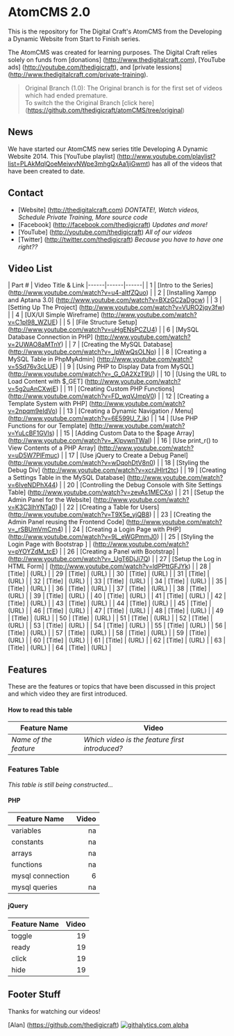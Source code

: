 AtomCMS 2.0
=========================


This is the repository for The Digital Craft's AtomCMS from the Developing a Dynamic Website from Start to Finish series.

The AtomCMS was created for learning purposes.  The Digital Craft relies solely on funds from [donations] (http://www.thedigitalcraft.com), [YouTube ads] (http://youtube.com/thedigicraft), and [private lessions] (http://www.thedigitalcraft.com/private-training).

> Original Branch (1.0):
> The Original branch is for the first set of videos which had ended premature.  
> To switch the the Original Branch [click here] (https://github.com/thedigicraft/atomCMS/tree/original)

## News

We have started our AtomCMS new series title Developing A Dynamic Website 2014. This [YouTube playlist] (http://www.youtube.com/playlist?list=PLAkMqlQoeMeiwvNWpe3mhgQxAa1jiGwmt) has all of the videos that have been created to date.



## Contact
- [Website] (http://thedigitalcraft.com) _DONTATE!, Watch videos, Schedule Private Training, More source code_
- [Facebook] (http://facebook.com/thedigicraft) _Updates and more!_
- [YouTube] (http://youtube.com/thedigicraft) _All of our videos_
- [Twitter] (http://twitter.com/thedigicraft) _Because you have to have one right??_


Video List
---
| Part # | Video Title & Link
|------|------|------|
| 1 | [Intro to the Series] (http://www.youtube.com/watch?v=u4-aItfZQuo) |
| 2 | [Installing Xampp and Aptana 3.0] (http://www.youtube.com/watch?v=BXzGC2aDgcw) |
| 3 | [Setting Up The Project] (http://www.youtube.com/watch?v=VURO2jqy3fw) |
| 4 | [UX/UI Simple Wireframe]  (http://www.youtube.com/watch?v=C1pl98_WZUE) |
| 5 | [File Structure Setup]  (http://www.youtube.com/watch?v=uHgENsPCZU4) |
| 6 | [MySQL Database Connection in PHP] (http://www.youtube.com/watch?v=2UWAO8aMTnY) |
| 7 | [Creating the MySQL Database]  (http://www.youtube.com/watch?v=_lpWwQsOLNo) |
| 8 | [Creating a MySQL Table in PhpMyAdmin] (http://www.youtube.com/watch?v=5Sd76v3cLUE) |
| 9 | [Using PHP to Display Data from MySQL] (http://www.youtube.com/watch?v=_G_OA2XzT9U) |
| 10 | [Using the URL to Load Content with $_GET] (http://www.youtube.com/watch?v=5g2uAnCXwjE) |
| 11 | [Creating Custom PHP Functions] (http://www.youtube.com/watch?v=FD_wqVJmpV0) |
| 12 | [Creating a Template System with PHP] (http://www.youtube.com/watch?v=2npqm9eIdVo) |
| 13 | [Creating a Dynamic Navigation / Menu] (http://www.youtube.com/watch?v=6E599U_7_ik) |
| 14 | [Use PHP Functions for our Template] (http://www.youtube.com/watch?v=YuLcBF1GVls) |
| 15 | [Adding Custom Data to the $page Array] (http://www.youtube.com/watch?v=_KlpvwnTWaI) |
| 16 | [Use print_r() to View Contents of a PHP Array] (http://www.youtube.com/watch?v=uD5W7PlFmuc) |
| 17 | [Use jQuery to Create a Debug Panel] (http://www.youtube.com/watch?v=wDqohDtV8n0) |
| 18 | [Styling the Debug Div] (http://www.youtube.com/watch?v=xcrJHlrt2tc) |
| 19 | [Creating a Settings Table in the MySQL Database] (http://www.youtube.com/watch?v=6IveNDPhX44) |
| 20 | [Controlling the Debug Console with Site Settings Table] (http://www.youtube.com/watch?v=zevAs1MECXs) |
| 21 | [Setup the Admin Panel for the Website] (http://www.youtube.com/watch?v=K3C3IhYNTa0) |
| 22 | [Creating a Table for Users] (http://www.youtube.com/watch?v=T9X5e_yjQB8) |
| 23 | [Creating the Admin Panel reusing the Frontend Code] (http://www.youtube.com/watch?v=_rSBUmVmCm4) |
| 24 | [Creating a Login Page with PHP] (http://www.youtube.com/watch?v=9L_eWGPmmJ0) |
| 25 | [Styling the Login Page with Bootstrap ] | (http://www.youtube.com/watch?v=pYOYZdM_tcE) |
| 26 | [Creating a Panel with Bootstrap] | (http://www.youtube.com/watch?v=_UgT6DjJi7Q) |
| 27 | [Setup the Log in HTML Form] | (http://www.youtube.com/watch?v=ldPPttGFJYk) |
| 28 | [Title] | (URL) |
| 29 | [Title] | (URL) |
| 30 | [Title] | (URL) |
| 31 | [Title] | (URL) |
| 32 | [Title] | (URL) |
| 33 | [Title] | (URL) |
| 34 | [Title] | (URL) |
| 35 | [Title] | (URL) |
| 36 | [Title] | (URL) |
| 37 | [Title] | (URL) |
| 38 | [Title] | (URL) |
| 39 | [Title] | (URL) |
| 40 | [Title] | (URL) |
| 41 | [Title] | (URL) |
| 42 | [Title] | (URL) |
| 43 | [Title] | (URL) |
| 44 | [Title] | (URL) |
| 45 | [Title] | (URL) |
| 46 | [Title] | (URL) |
| 47 | [Title] | (URL) |
| 48 | [Title] | (URL) |
| 49 | [Title] | (URL) |
| 50 | [Title] | (URL) |
| 51 | [Title] | (URL) |
| 52 | [Title] | (URL) |
| 53 | [Title] | (URL) |
| 54 | [Title] | (URL) |
| 55 | [Title] | (URL) |
| 56 | [Title] | (URL) |
| 57 | [Title] | (URL) |
| 58 | [Title] | (URL) |
| 59 | [Title] | (URL) |
| 60 | [Title] | (URL) |
| 61 | [Title] | (URL) |
| 62 | [Title] | (URL) |
| 63 | [Title] | (URL) |
| 64 | [Title] | (URL) |


Features
---

These are the features or topics that have been discussed in this project and which video they are first introduced.

#### How to read this table
| Feature Name | Video |
|--------------|-------|
| _Name of the feature_ | _Which video is the feature first introduced?_ |

### Features Table
_This table is still being constructed..._

#### PHP
| Feature Name | Video	|
|---|---:|
|variables|na|
|constants|na|
|arrays|na|
|functions|na|
|mysql connection|6|
|mysql queries|na|


#### jQuery
| Feature Name | Video	|
|---|---:|
|toggle|19|
|ready|19|
|click|19|
|hide|19|


Footer Stuff
---

Thanks for watching our videos!

[Alan] (https://github.com/thedigicraft)
[![githalytics.com alpha](https://cruel-carlota.pagodabox.com/03cd67ef130516d3db484c290603fba7 "githalytics.com")](http://githalytics.com/thedigicraft/atomCMS)